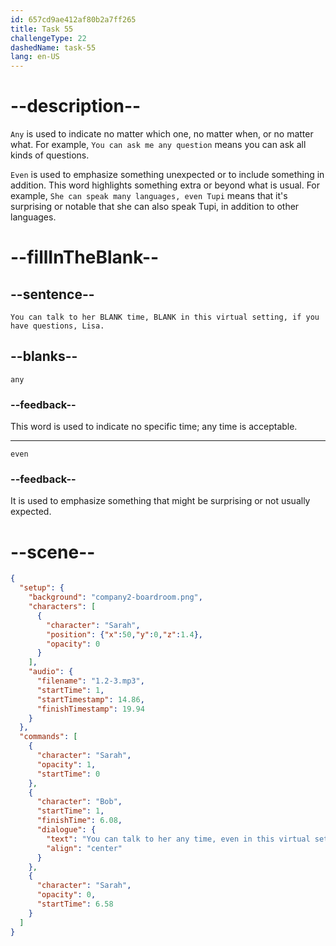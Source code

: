 ```yaml
---
id: 657cd9ae412af80b2a7ff265
title: Task 55
challengeType: 22
dashedName: task-55
lang: en-US
---
```


<!--
AUDIO REFERENCE:
Bob: You can talk to her any time, even in this virtual setting, if you have questions, Lisa.
-->

# --description--

`Any` is used to indicate no matter which one, no matter when, or no matter what. For example, `You can ask me any question` means you can ask all kinds of questions.

`Even` is used to emphasize something unexpected or to include something in addition. This word highlights something extra or beyond what is usual. For example, `She can speak many languages, even Tupi` means that it's surprising or notable that she can also speak Tupi, in addition to other languages.

# --fillInTheBlank--

## --sentence--

`You can talk to her BLANK time, BLANK in this virtual setting, if you have questions, Lisa.`

## --blanks--

`any`

### --feedback--

This word is used to indicate no specific time; any time is acceptable.

---

`even`

### --feedback--

It is used to emphasize something that might be surprising or not usually expected.

# --scene--

```json
{
  "setup": {
    "background": "company2-boardroom.png",
    "characters": [
      {
        "character": "Sarah",
        "position": {"x":50,"y":0,"z":1.4},
        "opacity": 0
      }
    ],
    "audio": {
      "filename": "1.2-3.mp3",
      "startTime": 1,
      "startTimestamp": 14.86,
      "finishTimestamp": 19.94
    }
  },
  "commands": [
    {
      "character": "Sarah",
      "opacity": 1,
      "startTime": 0
    },
    {
      "character": "Bob",
      "startTime": 1,
      "finishTime": 6.08,
      "dialogue": {
        "text": "You can talk to her any time, even in this virtual setting, if you have questions, Lisa.",
        "align": "center"
      }
    },
    {
      "character": "Sarah",
      "opacity": 0,
      "startTime": 6.58
    }
  ]
}
```
